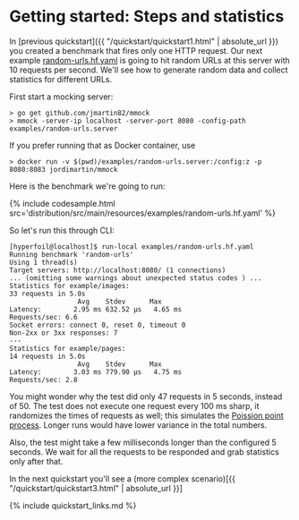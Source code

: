 # Getting started: Steps and statistics

In [previous quickstart]({{ "/quickstart/quickstart1.html" | absolute_url }}) you created a benchmark
that fires only one HTTP request. Our next example [random-urls.hf.yaml](https://github.com/Hyperfoil/Hyperfoil//blob/master/distribution/src/main/resources/examples/random-urls.hf.yaml) is going to hit random URLs at this server with 10 requests per second. We'll see how to generate random data and collect statistics for different URLs.

First start a mocking server:
```
> go get github.com/jmartin82/mmock
> mmock -server-ip localhost -server-port 8080 -config-path examples/random-urls.server
```
If you prefer running that as Docker container, use
```
> docker run -v $(pwd)/examples/random-urls.server:/config:z -p 8080:8083 jordimartin/mmock
```

Here is the benchmark we're going to run:

{% include codesample.html src='distribution/src/main/resources/examples/random-urls.hf.yaml' %}

So let's run this through CLI:
```
[hyperfoil@localhost]$ run-local examples/random-urls.hf.yaml
Running benchmark 'random-urls'
Using 1 thread(s)
Target servers: http://localhost:8080/ (1 connections)
... (omitting some warnings about unexpected status codes ) ...
Statistics for example/images:
33 requests in 5.0s
                 Avg    Stdev      Max
Latency:        2.95 ms 632.52 μs   4.65 ms
Requests/sec: 6.6
Socket errors: connect 0, reset 0, timeout 0
Non-2xx or 3xx responses: 7
---
Statistics for example/pages:
14 requests in 5.0s
                 Avg    Stdev      Max
Latency:        3.03 ms 779.90 μs   4.75 ms
Requests/sec: 2.8
```
You might wonder why the test did only 47 requests in 5 seconds, instead of 50. The test does not execute one request every 100 ms sharp, it randomizes the times of requests as well; this simulates the [Poission point process](https://en.wikipedia.org/wiki/Poisson_point_process). Longer runs would have lower variance in the total numbers.

Also, the test might take a few milliseconds longer than the configured 5 seconds. We wait for all the requests to be responded and grab statistics only after that.

In the next quickstart you'll see a (more complex scenario)[{{ "/quickstart/quickstart3.html" | absolute_url }}]

{% include quickstart_links.md %}